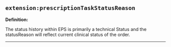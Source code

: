 ## `extension:prescriptionTaskStatusReason`

<b>Definition:</b><br>

The status history within EPS is primarily a technical Status and the statusReason will reflect current clinical status of the order.

---